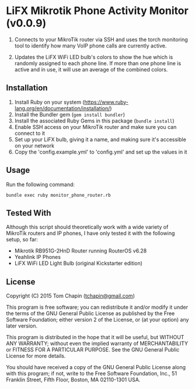 # LiFX Mikrotik Phone Activity Monitor (v0.0.9)

1. Connects to your MikroTik router via SSH and uses the torch monitoring tool
   to identify how many VoIP phone calls are currently active.

2. Updates the LiFX WiFi LED bulb's colors to show the hue which is randomly assigned to each phone line.
   If more than one phone line is active and in use, it will use an average of the combined colors.

## Installation
1. Install Ruby on your system (https://www.ruby-lang.org/en/documentation/installation/)
2. Install the Bundler gem (```gem install bundler```)
3. Install the associated Ruby Gems in this package (```bundle install```)
4. Enable SSH access on your MikroTik router and make sure you can connect to it
5. Set up your LiFX bulb, giving it a name, and making sure it's accessible on your network
6. Copy the 'config.example.yml' to 'config.yml' and set up the values in it


## Usage
Run the following command:
```
bundle exec ruby monitor_phone_router.rb
```

## Tested With

Although this script should theoretically work with a wide variety of MikroTik routers and IP phones,
I have only tested it with the following setup, so far:

- Mikrotik RB951G-2HnD Router running RouterOS v6.28
- Yeahlink IP Phones
- LiFX WiFi LED Light Bulb (original Kickstarter edition)


## License

Copyright (C) 2015 Tom Chapin (tchapin@gmail.com)

This program is free software; you can redistribute it and/or modify
it under the terms of the GNU General Public License as published by
the Free Software Foundation; either version 2 of the License, or
(at your option) any later version.

This program is distributed in the hope that it will be useful,
but WITHOUT ANY WARRANTY; without even the implied warranty of
MERCHANTABILITY or FITNESS FOR A PARTICULAR PURPOSE.  See the
GNU General Public License for more details.

You should have received a copy of the GNU General Public License along
with this program; if not, write to the Free Software Foundation, Inc.,
51 Franklin Street, Fifth Floor, Boston, MA 02110-1301 USA.
